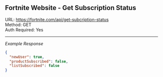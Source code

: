 ## Fortnite Website - Get Subscription Status

URL: https://fortnite.com/api/get-subcription-status \
Method: GET \
Auth Required: Yes

---

_Example Response_

```json
{
  "newUser": true,
  "productSubscribed": false,
  "listSubscribed": false
}
```
